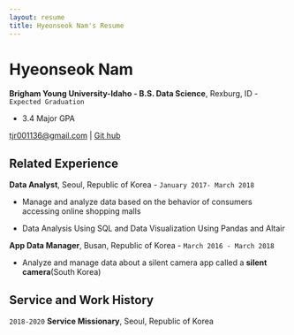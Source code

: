 ```yaml
---
layout: resume
title: Hyeonseok Nam's Resume
---
```

# Hyeonseok Nam
__Brigham Young University-Idaho - B.S. Data Science__, Rexburg, ID - `Expected Graduation`

- 3.4 Major GPA

<div id="webaddress">
<a href="tjr001136@gmail.com">tjr001136@gmail.com</a>
| <a href="https://github.com/nhs102?tab=repositories">Git hub</a>
</div>



## Related Experience

__Data Analyst__, Seoul, Republic of Korea -  `January 2017- March 2018`

- Manage and analyze data based on the behavior of consumers accessing online shopping malls

- Data Analysis Using SQL and Data Visualization Using Pandas and Altair

__App Data Manager__, Busan, Republic of Korea - `March 2016 - March 2018`

- Analyze and manage data about a silent camera app called a __silent camera__(South Korea)


## Service and Work History

`2018-2020`
__Service Missionary__, Seoul, Republic of Korea


